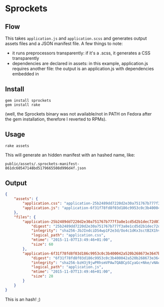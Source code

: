 # Sprockets

## Flow

This takes `application.js` and `application.scss` and generates output assets files and a JSON manifest file. A few things to note:

- it runs preprocessors transparently: if it's a .scss, it generates a CSS transparently
- dependencies are declared in assets: in this example, application.js requires another file: the output is an application.js with dependencies embedded in

## Install

    gem install sprockets
    gem install rake

(well, the Sprockets binary was not available/not in PATH on Fedora after the gem installation, therefore I reverted to RPMs).

## Usage

    rake assets

This will generate an hidden manifest with an hashed name, like:

    public/assets/.sprockets-manifest-861dc60547148bd5179665508d996d4f.json

## Output
```json
{
    "assets": {
        "application.css": "application-25b2489dd7220d2e30a751767b777f3a8e1cd5d2b1dec72d0765f586f7ae64ae.css",
        "application.js": "application-6f31f78fd8f03d186c9953c0c3b400042a520b268673e3647bfbcd028920e972.js"
    },
    "files": {
        "application-25b2489dd7220d2e30a751767b777f3a8e1cd5d2b1dec72d0765f586f7ae64ae.css": {
            "digest": "25b2489dd7220d2e30a751767b777f3a8e1cd5d2b1dec72d0765f586f7ae64ae",
            "integrity": "sha256-JbJIndciDS4wp1F2e3d/Oo4c1dKx3sctB2X1hveuZK4=",
            "logical_path": "application.css",
            "mtime": "2015-11-07T13:49:46+01:00",
            "size": 60
        },
        "application-6f31f78fd8f03d186c9953c0c3b400042a520b268673e3647bfbcd028920e972.js": {
            "digest": "6f31f78fd8f03d186c9953c0c3b400042a520b268673e3647bfbcd028920e972",
            "integrity": "sha256-bzH3j9jwPRhsmVPAw7QABCpSCyaGc+Nke/vNAokg6XI=",
            "logical_path": "application.js",
            "mtime": "2015-11-07T13:49:46+01:00",
            "size": 28
        }
    }
}
```

This is an hash! ;)
